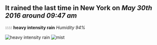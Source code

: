 ## It rained the last time in New York on *May 30th 2016 around 09:47 am*
💧💧💧💧  **heavy intensity rain** *Humidity 94%*

![heavy intensity rain](http://openweathermap.org/img/w/10d.png) ![mist](http://openweathermap.org/img/w/50d.png)
